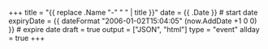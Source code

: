 +++
title = "{{ replace .Name "-" " " | title }}"
date = {{ .Date }} # start date
expiryDate = {{ dateFormat "2006-01-02T15:04:05" (now.AddDate +1 0 0) }} # expire date
draft = true
output = ["JSON", "html"]
type = "event"
allday = true
+++